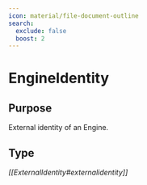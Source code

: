 ```yaml
---
icon: material/file-document-outline
search:
  exclude: false
  boost: 2
---
```


# EngineIdentity

## Purpose

External identity of an Engine.

## Type

*[[ExternalIdentity#externalidentity]]*
